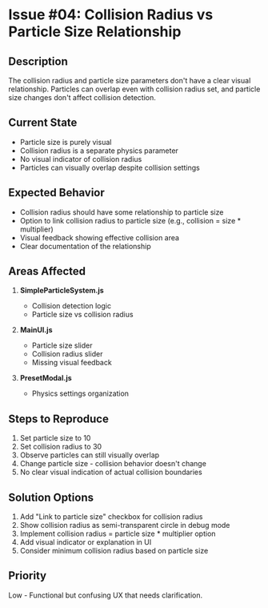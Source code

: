 # Issue #04: Collision Radius vs Particle Size Relationship

## Description
The collision radius and particle size parameters don't have a clear visual relationship. Particles can overlap even with collision radius set, and particle size changes don't affect collision detection.

## Current State
- Particle size is purely visual
- Collision radius is a separate physics parameter
- No visual indicator of collision radius
- Particles can visually overlap despite collision settings

## Expected Behavior
- Collision radius should have some relationship to particle size
- Option to link collision radius to particle size (e.g., collision = size * multiplier)
- Visual feedback showing effective collision area
- Clear documentation of the relationship

## Areas Affected
1. **SimpleParticleSystem.js**
   - Collision detection logic
   - Particle size vs collision radius

2. **MainUI.js**
   - Particle size slider
   - Collision radius slider
   - Missing visual feedback

3. **PresetModal.js**
   - Physics settings organization

## Steps to Reproduce
1. Set particle size to 10
2. Set collision radius to 30
3. Observe particles can still visually overlap
4. Change particle size - collision behavior doesn't change
5. No clear visual indication of actual collision boundaries

## Solution Options
1. Add "Link to particle size" checkbox for collision radius
2. Show collision radius as semi-transparent circle in debug mode
3. Implement collision radius = particle size * multiplier option
4. Add visual indicator or explanation in UI
5. Consider minimum collision radius based on particle size

## Priority
Low - Functional but confusing UX that needs clarification.